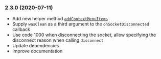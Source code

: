 ### 2.3.0 (2020-07-11)

- Add new helper method [`addContextMenuItems`](https://github.com/airdcpp-web/airdcpp-apisocket-js/blob/master/GUIDE.md#addContextMenuItems)
- Supply `wasClean` as a third argument to the `onSocketDisconnected` callback
- Use code 1000 when disconnecting the socket, allow specifying the disconnect reason when calling `disconnect`
- Update dependencies
- Improve documentation